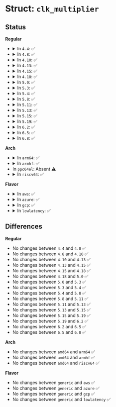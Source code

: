 # Struct: <code>clk_multiplier</code>

## Status
<b>Regular</b>
<ul>
<li>
<details>
<summary>In <code>4.4</code>: ✅</summary>

```c
struct clk_multiplier {
    struct clk_hw hw;
    void *reg;
    u8 shift;
    u8 width;
    u8 flags;
    spinlock_t *lock;
};
```
</details>
</li>
<li>
<details>
<summary>In <code>4.8</code>: ✅</summary>

```c
struct clk_multiplier {
    struct clk_hw hw;
    void *reg;
    u8 shift;
    u8 width;
    u8 flags;
    spinlock_t *lock;
};
```
</details>
</li>
<li>
<details>
<summary>In <code>4.10</code>: ✅</summary>

```c
struct clk_multiplier {
    struct clk_hw hw;
    void *reg;
    u8 shift;
    u8 width;
    u8 flags;
    spinlock_t *lock;
};
```
</details>
</li>
<li>
<details>
<summary>In <code>4.13</code>: ✅</summary>

```c
struct clk_multiplier {
    struct clk_hw hw;
    void *reg;
    u8 shift;
    u8 width;
    u8 flags;
    spinlock_t *lock;
};
```
</details>
</li>
<li>
<details>
<summary>In <code>4.15</code>: ✅</summary>

```c
struct clk_multiplier {
    struct clk_hw hw;
    void *reg;
    u8 shift;
    u8 width;
    u8 flags;
    spinlock_t *lock;
};
```
</details>
</li>
<li>
<details>
<summary>In <code>4.18</code>: ✅</summary>

```c
struct clk_multiplier {
    struct clk_hw hw;
    void *reg;
    u8 shift;
    u8 width;
    u8 flags;
    spinlock_t *lock;
};
```
</details>
</li>
<li>
<details>
<summary>In <code>5.0</code>: ✅</summary>

```c
struct clk_multiplier {
    struct clk_hw hw;
    void *reg;
    u8 shift;
    u8 width;
    u8 flags;
    spinlock_t *lock;
};
```
</details>
</li>
<li>
<details>
<summary>In <code>5.3</code>: ✅</summary>

```c
struct clk_multiplier {
    struct clk_hw hw;
    void *reg;
    u8 shift;
    u8 width;
    u8 flags;
    spinlock_t *lock;
};
```
</details>
</li>
<li>
<details>
<summary>In <code>5.4</code>: ✅</summary>

```c
struct clk_multiplier {
    struct clk_hw hw;
    void *reg;
    u8 shift;
    u8 width;
    u8 flags;
    spinlock_t *lock;
};
```
</details>
</li>
<li>
<details>
<summary>In <code>5.8</code>: ✅</summary>

```c
struct clk_multiplier {
    struct clk_hw hw;
    void *reg;
    u8 shift;
    u8 width;
    u8 flags;
    spinlock_t *lock;
};
```
</details>
</li>
<li>
<details>
<summary>In <code>5.11</code>: ✅</summary>

```c
struct clk_multiplier {
    struct clk_hw hw;
    void *reg;
    u8 shift;
    u8 width;
    u8 flags;
    spinlock_t *lock;
};
```
</details>
</li>
<li>
<details>
<summary>In <code>5.13</code>: ✅</summary>

```c
struct clk_multiplier {
    struct clk_hw hw;
    void *reg;
    u8 shift;
    u8 width;
    u8 flags;
    spinlock_t *lock;
};
```
</details>
</li>
<li>
<details>
<summary>In <code>5.15</code>: ✅</summary>

```c
struct clk_multiplier {
    struct clk_hw hw;
    void *reg;
    u8 shift;
    u8 width;
    u8 flags;
    spinlock_t *lock;
};
```
</details>
</li>
<li>
<details>
<summary>In <code>5.19</code>: ✅</summary>

```c
struct clk_multiplier {
    struct clk_hw hw;
    void *reg;
    u8 shift;
    u8 width;
    u8 flags;
    spinlock_t *lock;
};
```
</details>
</li>
<li>
<details>
<summary>In <code>6.2</code>: ✅</summary>

```c
struct clk_multiplier {
    struct clk_hw hw;
    void *reg;
    u8 shift;
    u8 width;
    u8 flags;
    spinlock_t *lock;
};
```
</details>
</li>
<li>
<details>
<summary>In <code>6.5</code>: ✅</summary>

```c
struct clk_multiplier {
    struct clk_hw hw;
    void *reg;
    u8 shift;
    u8 width;
    u8 flags;
    spinlock_t *lock;
};
```
</details>
</li>
<li>
<details>
<summary>In <code>6.8</code>: ✅</summary>

```c
struct clk_multiplier {
    struct clk_hw hw;
    void *reg;
    u8 shift;
    u8 width;
    u8 flags;
    spinlock_t *lock;
};
```
</details>
</li>
</ul>
<b>Arch</b>
<ul>
<li>
<details>
<summary>In <code>arm64</code>: ✅</summary>

```c
struct clk_multiplier {
    struct clk_hw hw;
    void *reg;
    u8 shift;
    u8 width;
    u8 flags;
    spinlock_t *lock;
};
```
</details>
</li>
<li>
<details>
<summary>In <code>armhf</code>: ✅</summary>

```c
struct clk_multiplier {
    struct clk_hw hw;
    void *reg;
    u8 shift;
    u8 width;
    u8 flags;
    spinlock_t *lock;
};
```
</details>
</li>
<li>
In <code>ppc64el</code>: Absent ⚠️
</li>
<li>
<details>
<summary>In <code>riscv64</code>: ✅</summary>

```c
struct clk_multiplier {
    struct clk_hw hw;
    void *reg;
    u8 shift;
    u8 width;
    u8 flags;
    spinlock_t *lock;
};
```
</details>
</li>
</ul>
<b>Flavor</b>
<ul>
<li>
<details>
<summary>In <code>aws</code>: ✅</summary>

```c
struct clk_multiplier {
    struct clk_hw hw;
    void *reg;
    u8 shift;
    u8 width;
    u8 flags;
    spinlock_t *lock;
};
```
</details>
</li>
<li>
<details>
<summary>In <code>azure</code>: ✅</summary>

```c
struct clk_multiplier {
    struct clk_hw hw;
    void *reg;
    u8 shift;
    u8 width;
    u8 flags;
    spinlock_t *lock;
};
```
</details>
</li>
<li>
<details>
<summary>In <code>gcp</code>: ✅</summary>

```c
struct clk_multiplier {
    struct clk_hw hw;
    void *reg;
    u8 shift;
    u8 width;
    u8 flags;
    spinlock_t *lock;
};
```
</details>
</li>
<li>
<details>
<summary>In <code>lowlatency</code>: ✅</summary>

```c
struct clk_multiplier {
    struct clk_hw hw;
    void *reg;
    u8 shift;
    u8 width;
    u8 flags;
    spinlock_t *lock;
};
```
</details>
</li>
</ul>

## Differences
<b>Regular</b>
<ul>
<li>
No changes between <code>4.4</code> and <code>4.8</code> ✅
</li>
<li>
No changes between <code>4.8</code> and <code>4.10</code> ✅
</li>
<li>
No changes between <code>4.10</code> and <code>4.13</code> ✅
</li>
<li>
No changes between <code>4.13</code> and <code>4.15</code> ✅
</li>
<li>
No changes between <code>4.15</code> and <code>4.18</code> ✅
</li>
<li>
No changes between <code>4.18</code> and <code>5.0</code> ✅
</li>
<li>
No changes between <code>5.0</code> and <code>5.3</code> ✅
</li>
<li>
No changes between <code>5.3</code> and <code>5.4</code> ✅
</li>
<li>
No changes between <code>5.4</code> and <code>5.8</code> ✅
</li>
<li>
No changes between <code>5.8</code> and <code>5.11</code> ✅
</li>
<li>
No changes between <code>5.11</code> and <code>5.13</code> ✅
</li>
<li>
No changes between <code>5.13</code> and <code>5.15</code> ✅
</li>
<li>
No changes between <code>5.15</code> and <code>5.19</code> ✅
</li>
<li>
No changes between <code>5.19</code> and <code>6.2</code> ✅
</li>
<li>
No changes between <code>6.2</code> and <code>6.5</code> ✅
</li>
<li>
No changes between <code>6.5</code> and <code>6.8</code> ✅
</li>
</ul>
<b>Arch</b>
<ul>
<li>
No changes between <code>amd64</code> and <code>arm64</code> ✅
</li>
<li>
No changes between <code>amd64</code> and <code>armhf</code> ✅
</li>
<li>
No changes between <code>amd64</code> and <code>riscv64</code> ✅
</li>
</ul>
<b>Flavor</b>
<ul>
<li>
No changes between <code>generic</code> and <code>aws</code> ✅
</li>
<li>
No changes between <code>generic</code> and <code>azure</code> ✅
</li>
<li>
No changes between <code>generic</code> and <code>gcp</code> ✅
</li>
<li>
No changes between <code>generic</code> and <code>lowlatency</code> ✅
</li>
</ul>
